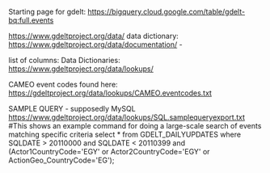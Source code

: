 Starting page for gdelt:
https://bigquery.cloud.google.com/table/gdelt-bq:full.events

https://www.gdeltproject.org/data/
data dictionary:
https://www.gdeltproject.org/data/documentation/ - 

list of columns:
Data Dictionaries: https://www.gdeltproject.org/data/lookups/ 

CAMEO event codes found here: https://gdeltproject.org/data/lookups/CAMEO.eventcodes.txt

SAMPLE QUERY - supposedly MySQL
https://www.gdeltproject.org/data/lookups/SQL.samplequeryexport.txt
#This shows an example command for doing a large-scale search of events matching specific criteria
select * 
from GDELT_DAILYUPDATES 
where SQLDATE > 20110000 and SQLDATE < 20110399 
and (Actor1CountryCode='EGY' or Actor2CountryCode='EGY' or ActionGeo_CountryCode='EG');
